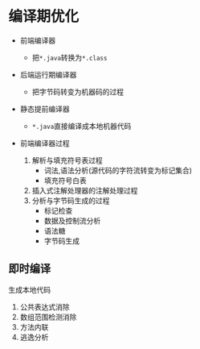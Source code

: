 # 编译期优化

- 前端编译器
  - 把`*.java`转换为`*.class`

- 后端运行期编译器
  - 把字节码转变为机器码的过程

- 静态提前编译器
  - `*.java`直接编译成本地机器代码

- 前端编译器过程
   1. 解析与填充符号表过程
      - 词法,语法分析(源代码的字符流转变为标记集合)
      - 填充符号白表
   2. 插入式注解处理器的注解处理过程
   3. 分析与字节码生成的过程
      - 标记检查
      - 数据及控制流分析
      - 语法糖
      - 字节码生成

## 即时编译

生成本地代码

1. 公共表达式消除
2. 数组范围检测消除
3. 方法内联
4. 逃逸分析
